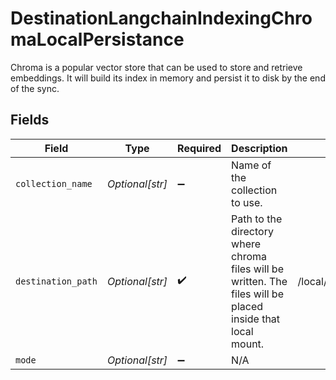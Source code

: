 # DestinationLangchainIndexingChromaLocalPersistance

Chroma is a popular vector store that can be used to store and retrieve embeddings. It will build its index in memory and persist it to disk by the end of the sync.


## Fields

| Field                                                                                                       | Type                                                                                                        | Required                                                                                                    | Description                                                                                                 | Example                                                                                                     |
| ----------------------------------------------------------------------------------------------------------- | ----------------------------------------------------------------------------------------------------------- | ----------------------------------------------------------------------------------------------------------- | ----------------------------------------------------------------------------------------------------------- | ----------------------------------------------------------------------------------------------------------- |
| `collection_name`                                                                                           | *Optional[str]*                                                                                             | :heavy_minus_sign:                                                                                          | Name of the collection to use.                                                                              |                                                                                                             |
| `destination_path`                                                                                          | *Optional[str]*                                                                                             | :heavy_check_mark:                                                                                          | Path to the directory where chroma files will be written. The files will be placed inside that local mount. | /local/my_chroma_db                                                                                         |
| `mode`                                                                                                      | *Optional[str]*                                                                                             | :heavy_minus_sign:                                                                                          | N/A                                                                                                         |                                                                                                             |